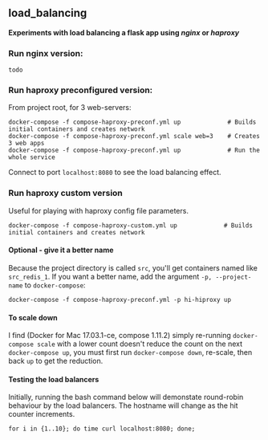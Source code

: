 ## load_balancing

**Experiments with load balancing a flask app using *nginx* or *haproxy***

### Run nginx version:

    todo

### Run haproxy preconfigured version:

From project root, for 3 web-servers:

    docker-compose -f compose-haproxy-preconf.yml up             # Builds initial containers and creates network
    docker-compose -f compose-haproxy-preconf.yml scale web=3    # Creates 3 web apps
    docker-compose -f compose-haproxy-preconf.yml up             # Run the whole service
    
Connect to port ```localhost:8080``` to see the load balancing effect.

### Run haproxy custom version

Useful for playing with haproxy config file parameters.

    docker-compose -f compose-haproxy-custom.yml up             # Builds initial containers and creates network

#### Optional - give it a better name
Because the project directory is called ```src```, you'll get containers named like ```src_redis_1```. If you want a
better name, add the argument ```-p, --project-name``` to ```docker-compose```:

    docker-compose -f compose-haproxy-preconf.yml -p hi-hiproxy up

#### To scale down

I find (Docker for Mac 17.03.1-ce, compose 1.11.2) simply re-running ```docker-compose scale``` with a lower count
doesn't reduce the count on the next ```docker-compose up```, you must first run ```docker-compose down```, re-scale,
then back ```up``` to get the reduction.

#### Testing the load balancers

Initially, running the bash command below will demonstate round-robin behaviour by the load balancers. The hostname will
change as the hit counter increments.

    for i in {1..10}; do time curl localhost:8080; done;
